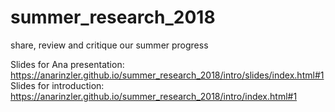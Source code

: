 # summer_research_2018
share, review and critique our summer progress

Slides for Ana presentation: https://anarinzler.github.io/summer_research_2018/intro/slides/index.html#1 
Slides for introduction: https://anarinzler.github.io/summer_research_2018/intro/index.html#1  
